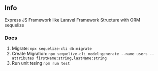 ## Info
Express JS Framework like Laravel Framework Structure with ORM sequelize

### Docs
1. Migrate: `npx sequelize-cli db:migrate`
2. Create Migration: `npx sequelize-cli model:generate --name users --attributes firstName:string,lastName:string`
3. Run unit tesing `npm run test`